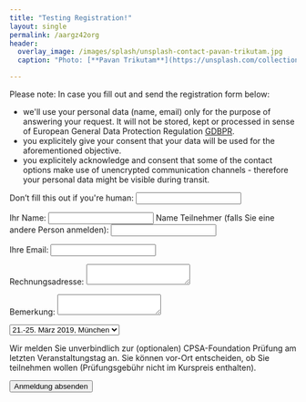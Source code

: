 ```yaml
---
title: "Testing Registration!"
layout: single
permalink: /aargz42org
header:
  overlay_image: /images/splash/unsplash-contact-pavan-trikutam.jpg
  caption: "Photo: [**Pavan Trikutam**](https://unsplash.com/collections/389099/contact?photo=71CjSSB83Wo)"

---
```


Please note: In case you fill out and send the registration form below:

* we'll use your personal data (name, email)
only for the purpose of answering your request. It will not be stored, kept
or processed in sense of European General Data Protection Regulation [GDBPR](https://en.wikipedia.org/wiki/General_Data_Protection_Regulation).
* you explicitely give your consent that your data will be used for the
aforementioned objective.
* you explicitely acknowledge and consent that some of the contact options
make use of unencrypted communication channels - therefore your personal data
might be visible during transit.


<form name="foundation-anmeldung" method="POST" netlify>
   <p class="hidden">
    <label>Don’t fill this out if you're human: <input name="bot-field"></label>
  </p>
  <p>    
    <label>Ihr Name: <input type="text" name="name"></label>   
    <label>Name Teilnehmer (falls Sie eine andere Person anmelden): <input type="text" name="tname"></label>   
  </p>
  <p>
    <label>Ihre Email: <input type="email" name="email"></label>
  </p>
  <p>
    <label>Rechnungsadresse: <textarea name="rechadr"></textarea>
    </label>
  </p>
  <p>
    <label>Bemerkung: <textarea name="message"></textarea></label>
  </p>
  <div><p> <select>
  <option value="mar-2019">21.-25. März 2019, München</option>
  <option value="jun-2019">10.-13. Juni 2019, Frankfurt</option>
  <option value="sep-2019">18.-22. Sept 2019, Frankfurt</option>
  <option value="dez-2019">6.-9. Dez 2019 München</option>
</select></p></div>

<div>
<p>Wir melden Sie unverbindlich zur (optionalen) CPSA-Foundation Prüfung
am letzten Veranstaltungstag an. Sie können vor-Ort entscheiden,
ob Sie teilnehmen wollen (Prüfungsgebühr nicht im Kurspreis enthalten).</p>
</div>    

<div data-netlify-recaptcha></div>

<p>
    <button type="submit">Anmeldung absenden</button>
  </p>
</form>
